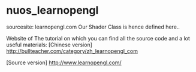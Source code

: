 # nuos_learnopengl
sourcesite: learnopengl.com
Our Shader Class is hence defined here..

Website of The tutorial on which you can find all the source code and a lot useful materials:
[Chinese version]
http://bullteacher.com/category/zh_learnopengl_com

[Source version]
http://www.learnopengl.com/
